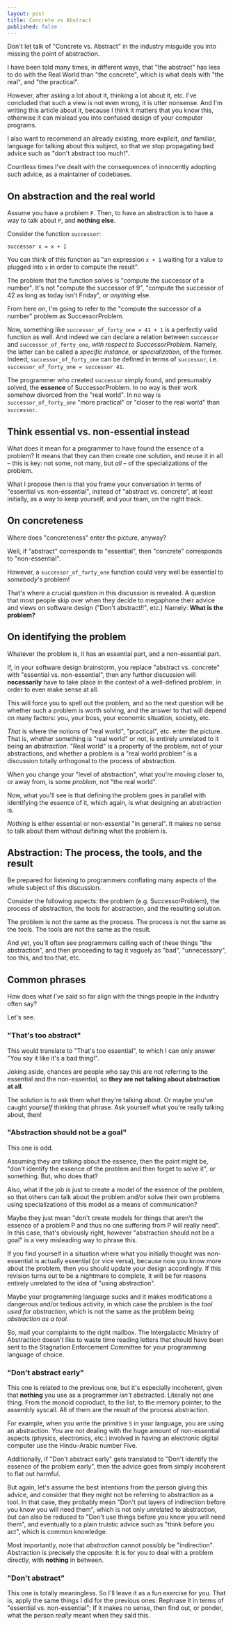 ```yaml
---
layout: post
title: Concrete vs Abstract
published: false
---
```


Don't let talk of "Concrete vs. Abstract" in the industry misguide you 
into missing the point of abstraction.

I have been told many times, in different ways, that "the abstract" has 
less to do with the Real World than "the concrete", which 
is what deals with "the real", and "the practical".

However, after asking a lot about it, thinking a lot about it, etc. I've 
concluded that such a view is not even wrong, it is utter nonsense. And 
I'm writing this article about it, because I think it matters that you know 
this, otherwise it can mislead you into confused design of your computer 
programs.

I also want to recommend an already existing, more explicit, *and* 
familiar, language for talking about this subject, so that we stop propagating 
bad advice such as "don't abstract too much!".

Countless times I've dealt with the consequences of innocently adopting such 
advice, as a maintainer of codebases.

## On abstraction and the real world

Assume you have a problem `P`. Then, to have an abstraction is to have a 
way to talk about `P`, and **nothing else**. 

Consider the function `successor`:

    successor x = x + 1

You can think of this function as "an expression `x + 1` waiting for a value to 
plugged into `x` in order to compute the result".

The problem that the function solves is "compute the successor of a number". It's not 
"compute the successor of 9", "compute the successor of 42 as long as today isn't 
Friday", or *anything* else.

From here on, I'm going to refer to the "compute the successor of a number" problem as 
SuccessorProblem.

Now, something like `successor_of_forty_one = 41 + 1` is a perfectly valid function as well. 
And indeed we can declare a relation between `successor` and `successor_of_forty_one`, 
*with respect to SuccessorProblem*. Namely, the latter can be called a *specific instance*, 
or *specialization*, of the former. Indeed, `successor_of_forty_one` can be defined in 
terms of `successor`, i.e. `successor_of_forty_one = successor 41`. 

The programmer who created `successor` simply found, and presumably solved, the **essence** 
of SuccessorProblem. In no way is their work somehow divorced from the "real world". In no 
way is `successor_of_forty_one` "more practical" or "closer to the real world" than `successor`.

## Think essential vs. non-essential instead

What does it mean for a programmer to have found the essence of a problem? 
It means that they can then create one solution, and reuse it in all – this is 
key: not some, not many, but *all* – of the specializations of the problem.

What I propose then is that you frame your conversation in terms 
of "essential vs. non-essential", instead of "abstract vs. concrete", at least initially, 
as a way to keep yourself, and your team, on the right track. 

## On concreteness

Where does "concreteness" enter the picture, anyway?

Well, if "abstract" corresponds to "essential", then "concrete" corresponds to "non-essential".

However, a `successor_of_forty_one` function could very well be essential to *somebody*'s problem!

That's where a crucial question in this discussion is revealed. A question that 
most people skip over when they decide to megaphone their advice and views on 
software design ("Don't abstract!!", etc.) Namely: **What is the problem?**

## On identifying the problem

Whatever the problem is, it has an essential part, and a non-essential part. 

If, in your software design brainstorm, you replace "abstract vs. concrete" 
with "essential vs. non-essential", then any further discussion will **necessarily** 
have to take place in the context of a well-defined problem, in order to even 
make sense at all. 

This will force you to spell out the problem, and so the next question will be 
whether such a problem is worth solving, and the answer to that will depend on 
many factors: you, your boss, your economic situation, society, etc.

*That* is where the notions of "real world", "practical", etc. enter the picture. That 
is, whether something is "real world" or not, is entirely unrelated to it being an 
*abstraction*. "Real world" is a property of the problem, not of your abstractions, 
and whether a problem is a "real world problem" is a discussion totally orthogonal 
to the process of abstraction.

When you change your "level of abstraction", what you're moving closer to, 
or away from, is some *problem*, not "the real world".

Now, what you'll see is that defining the problem goes in parallel with 
identifying the essence of it, which again, is what designing an abstraction is.

*Nothing* is either essential or non-essential "in general". It makes 
no sense to talk about them without defining what the problem is.

## Abstraction: The process, the tools, and the result

Be prepared for listening to programmers conflating many aspects of the 
whole subject of this discussion.

Consider the following aspects: the problem (e.g. SuccessorProblem), the process of abstraction, 
the tools for abstraction, and the resulting solution.

The problem is not the same as the process. The process is not the same as the tools. The tools are not the same as the result.

And yet, you'll often see programmers calling each of these things "the abstraction", and
then proceeding to tag it vaguely as "bad", "unnecessary", too this, and too that, etc. 

## Common phrases

How does what I've said so far align with the things people in 
the industry often say? 

Let's see.

### "That's too abstract"

This would translate to "That's too essential", to which I can only 
answer "You say it like it's a bad thing!".

Joking aside, chances are people who say this are not referring to the essential and 
the non-essential, so **they are not talking about abstraction at all**.

The solution is to ask them what they're talking about. Or maybe you've 
caught *yourself* thinking that phrase. Ask yourself what you're really 
talking about, then!

### "Abstraction should not be a goal"

This one is odd. 

Assuming they *are* talking about the essence, then the point might be, 
"don't identify the essence of the problem and then forget to solve it", or 
something. But, who does that? 

Also, what if the job *is* just to create a model of the essence of the problem, 
so that others can talk about the problem and/or solve their own problems using
specializations of this model as a means of communication?

Maybe they just mean "don't create models for things that aren't the essence 
of a problem P and thus no one suffering from P will really need". In this case, that's obviously
right, however "abstraction should not be a goal" is a very misleading way to phrase this.

If you find yourself in a situation where what you initially thought was non-essential 
is actually essential (or vice versa), because now you know more about the problem, then you 
should update your design accordingly. If this revision turns out to 
be a nightmare to complete, it will be for reasons entirely unrelated to the 
idea of "using abstraction".

Maybe your programming language sucks and it makes modifications a dangerous 
and/or tedious activity, in which case the problem is the *tool used for abstraction*, 
which is not the same as the problem being *abstraction as a tool*.

So, mail your complaints to the right mailbox. The Intergalactic Ministry of Abstraction 
doesn't like to waste time reading letters that should have been sent to 
the Stagnation Enforcement Committee for your programming language of choice.

### "Don't abstract early"

This one is related to the previous one, but it's especially incoherent, given 
that **nothing** you use as a programmer *isn't* abstracted. Literally not one thing. 
From the monoid coproduct, to the list, to the memory pointer, to the assembly syscall. 
All of them are the result of the process abstraction.

For example, when you write the primitive `5` in your language, you are using an abstraction. 
You are not dealing with the huge amount of non-essential aspects (physics, electronics, etc.) 
involved in having an electronic digital computer use the Hindu–Arabic number Five.

Additionally, if "Don't abstract early" gets translated to "Don't identify the 
essence of the problem early", then the advice goes from simply incoherent 
to flat out harmful.

But again, let's assume the best intentions from the person giving this advice, and 
consider that they might not be referring to abstraction as a tool. In that case, 
they probably mean "Don't put layers of indirection before you know you will need them", 
which is not only unrelated to abstraction, but can also be reduced to "Don't use things before you know you will need them", 
and eventually to a plain truistic advice such as "think before you act", which is common
knowledge.

Most importantly, note that *abstraction* cannot possibly be "indirection". Abstraction 
is precisely the opposite: It is for you to deal with a problem directly, with **nothing** in
between.

### "Don't abstract"

This one is totally meaningless. So I'll leave it as a fun exercise for 
you. That is, apply the same things I did for the previous ones: Rephrase 
it in terms of "essential vs. non-essential"; If it makes no sense, then
find out, or ponder, what the person *really* meant when they said this.
